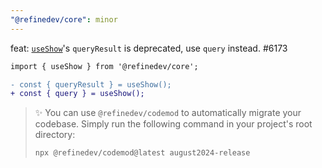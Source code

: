 ```yaml
---
"@refinedev/core": minor
---
```


feat: [`useShow`](https://refine.dev/docs/data/hooks/use-show/)'s `queryResult` is deprecated, use `query` instead. #6173

```diff
import { useShow } from '@refinedev/core';

- const { queryResult } = useShow();
+ const { query } = useShow();
```

> ✨ You can use `@refinedev/codemod` to automatically migrate your codebase. Simply run the following command in your project's root directory:
>
> ```bash
> npx @refinedev/codemod@latest august2024-release
> ```
